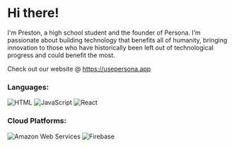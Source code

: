 # Hi there!
I'm Preston, a high school student and the founder of Persona. I’m passionate about building technology that benefits all of humanity, bringing innovation to those who have historically been left out of technological progress and could benefit the most.

Check out our website @ https://usepersona.app

### Languages:
![HTML](https://img.shields.io/badge/html-%23E34F26.svg?style=for-the-badge&logo=html5&logoColor=white)
![JavaScript](https://img.shields.io/badge/javascript-%23323330.svg?style=for-the-badge&logo=javascript&logoColor=%23F7DF1E)
![React](https://img.shields.io/badge/react-%2361DAFB.svg?style=for-the-badge&logo=react&logoColor=%2320232a)

### Cloud Platforms:
![Amazon Web Services](https://img.shields.io/badge/Amazon%20Web%20Services-%23232F3E.svg?style=for-the-badge&logo=amazon-aws&logoColor=white)
![Firebase](https://img.shields.io/badge/firebase-%23039BE5.svg?style=for-the-badge&logo=firebase&logoColor=white)
